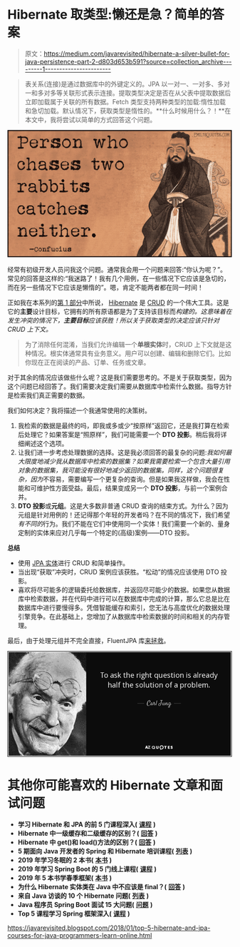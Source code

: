 # Hibernate 取类型:懒还是急？简单的答案

> 原文：<https://medium.com/javarevisited/hibernate-a-silver-bullet-for-java-persistence-part-2-d803d653b591?source=collection_archive---------1----------------------->

> 表关系(连接)是通过数据库中的外键定义的。JPA 以一对一、一对多、多对一和多对多等关联形式表示连接。提取类型决定是否在从父表中提取数据后立即加载属于关联的所有数据。Fetch 类型支持两种类型的加载:惰性加载和急切加载。默认情况下，获取类型是惰性的。**什么时候用什么？！**在本文中，我将尝试以简单的方式回答这个问题。

![](img/8a0044f99acc6bb77d6842e17dab54b8.png)

经常有初级开发人员问我这个问题。通常我会用一个问题来回答:“你认为呢？”。常见的回答是这样的:“我迷路了！我有几个用例，在一些情况下它应该是急切的，而在另一些情况下它应该是懒惰的”。嗯，肯定不能两者都在同一时间！

正如我在本系列的[第 1 部分](/javarevisited/hibernate-a-silver-bullet-for-java-persistence-part-1-14799751f525)中所说， [Hibernate](http://hibernate.org/) 是 [CRUD](https://en.wikipedia.org/wiki/Create,_read,_update_and_delete) 的一个伟大工具。这是它的**主要**设计目标，它拥有的所有原语都是为了支持该目标而*构建的。这意味着在发生冲突的情况下，**主要目标**应该获胜！所以关于获取类型的决定应该只针对 CRUD 上下文。*

> 为了消除任何混淆，当我们允许编辑一个**单根实体**时，CRUD 上下文就是这种情况。根实体通常具有业务意义。用户可以创建、编辑和删除它们。比如你现在正在阅读的产品、订单、任务或文章。

对于其余的情况应该做些什么呢？这是我们需要思考的。不是关于获取类型，因为这个问题已经回答了。我们需要决定我们需要从数据库中检索什么数据。指导方针是检索我们真正需要的数据。

我们如何决定？我将描述一个我通常使用的决策树。

1.  我检索的数据是最终的吗，即我或多或少“按原样”返回它，还是我打算在检索后处理它？如果答案是“照原样”，我们可能需要一个 **DTO 投影**。稍后我将详细阐述这个选项。
2.  让我们进一步考虑处理数据的选择。这是我必须回答的最复杂的问题:*我如何最大限度地减少我从数据库中检索的数据集？*如果我需要检索一个包含大量引用对象的数据集，我可能没有很好地减少返回的数据集。同样，这个问题很复杂*，因为*不容易，需要编写一个更复杂的查询。但是如果我这样做，我会在性能和可维护性方面受益。最后，结果变成另一个 **DTO 投影**，与前一个案例合并。
3.  **DTO 投影**或**元组**。这是大多数非普通 CRUD 查询的结束方式。为什么？因为元组是针对用例的！还记得那个年轻的开发者吗？在不同的情况下，我们希望*有不同的*行为。我们不能在它们中使用同一个实体！我们需要一个新的、量身定制的实体来应对几乎每一个特定的(高级)案例——DTO 投影。

**总结**

*   使用 [JPA 实体](https://javarevisited.blogspot.com/2018/01/top-5-hibernate-and-jpa-courses-for-java-programmers-learn-online.html)进行 CRUD 和简单操作。
*   当出现“获取”冲突时，CRUD 案例应该获胜。“松动”的情况应该使用 DTO 投影。
*   喜欢将尽可能多的逻辑委托给数据库，并返回尽可能少的数据。如果您从数据库中检索数据，并在代码中进行可以在数据库中完成的计算，那么它总是比在数据库中进行要慢得多。凭借智能缓存和索引，您无法与高度优化的数据处理引擎竞争。在此基础上，您增加了从数据库中检索数据的时间和相关的内存管理。

最后，由于处理元组并不完全直接，FluentJPA 库[来拯救](https://github.com/streamx-co/FluentJPA/wiki/Entities-&-Tuples)。

[![](img/3f34edbea3779e6caf23257126739f73.png)](https://www.java67.com/2017/10/difference-between-first-level-and-second-level-cache-in-Hibernate.html)

# **其他你可能喜欢的 Hibernate 文章和面试问题**

*   **学习 Hibernate 和 JPA 的前 5 门课程深入(** [**课程**](https://javarevisited.blogspot.com/2018/01/top-5-hibernate-and-jpa-courses-for-java-programmers-learn-online.html) **)**
*   **Hibernate 中一级缓存和二级缓存的区别？(** [**回答**](http://javarevisited.blogspot.com/2017/03/difference-between-first-and-second-level-cache-in-Hibernate.html) **)**
*   **Hibernate 中 get()和 load()方法的区别？(** [**回答**](http://javarevisited.blogspot.com/2012/07/hibernate-get-and-load-difference-interview-question.html) **)**
*   **5 期面向 Java 开发者的 Spring 和 Hibernate 培训课程(** [**列表**](http://javarevisited.blogspot.com/2016/12/top-5-spring-and-hibernate-training-courses-java-jee-programmers.html) **)**
*   **2019 年学习冬眠的 2 本书(** [**本书**](http://www.java67.com/2017/02/2-best-books-to-learn-hibernate-for-Java-Developers.html) **)**
*   **2019 年学习 Spring Boot 的 5 门线上课程(** [**课程**](https://hackernoon.com/top-5-online-courses-to-learn-spring-boot-in-2019-c2fd7a0282c2) **)**
*   **2019 年 5 本书学春季框架(** [**本书**](http://www.java67.com/2016/12/5-spring-framework-books-for-java-programmers.html) **)**
*   **为什么 Hibernate 实体类在 Java 中不应该是 final？(** [**回答**](http://javarevisited.blogspot.com/2016/01/why-jpa-entity-or-hibernate-persistence-should-not-be-final-in-java.html) **)**
*   **来自 Java 访谈的 10 个 Hibernate 问题(** [**列表**](http://javarevisited.blogspot.com/2013/05/10-hibernate-interview-questions-answers-java-j2ee-senior.html) **)**
*   **Java 程序员 Spring Boot 面试 15 大问题(** [**问题**](https://www.java67.com/2018/06/top-15-spring-boot-interview-questions-answers-java-jee-programmers.html) **)**
*   **Top 5 课程学习 Spring 框架深入(** [**课程**](https://javarevisited.blogspot.com/2018/06/top-6-spring-framework-online-courses-Java-programmers.html) **)**

<https://javarevisited.blogspot.com/2018/01/top-5-hibernate-and-jpa-courses-for-java-programmers-learn-online.html> 